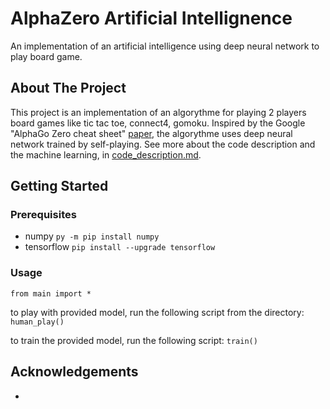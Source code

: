 # AlphaZero Artificial Intellignence
An implementation of an artificial intelligence using deep neural network to play board game.

## About The Project
This project is an implementation of an algorythme for playing 2 players board games like tic tac toe, connect4, gomoku. Inspired by the Google "AlphaGo Zero cheat sheet" [paper](https://medium.com/applied-data-science/alphago-zero-explained-in-one-diagram-365f5abf67e0), the algorythme uses deep neural network trained by self-playing. See more about the code description and the machine learning, in [code_description.md](https://github.com/JonathanVengadasalam/AlphaZero-Artificial-Intelligence/blob/master/code_description.md).

## Getting Started
### Prerequisites
* numpy `py -m pip install numpy`
* tensorflow `pip install --upgrade tensorflow`

### Usage
`from main import *`

to play with provided model, run the following script from the directory: `human_play()`

to train the provided model, run the following script: `train()`

## Acknowledgements
* 
